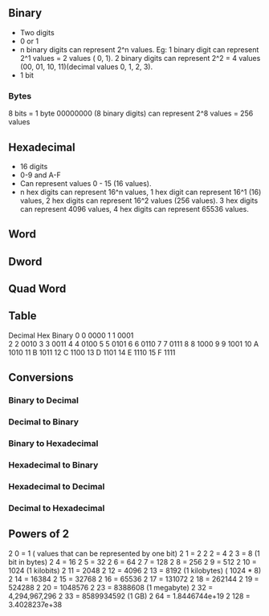 ## Binary
- Two digits
- 0 or 1
- n binary digits can represent 2^n values. Eg: 1 binary digit can represent 2^1 values = 2 values ( 0, 1). 2 binary digits can represent 2^2 = 4 values (00, 01, 10, 11)(decimal values 0, 1, 2, 3).
- 1 bit

### Bytes
8 bits = 1 byte
00000000 (8 binary digits)
can represent 2^8 values = 256 values

## Hexadecimal
- 16 digits
- 0-9 and A-F
- Can represent values 0 - 15 (16 values). 
- n hex digits can represent 16^n values, 1 hex digit can represent 16^1 (16) values, 2 hex digits can represent 16^2 values (256 values). 3 hex digits can represent 4096 values, 4 hex digits can represent 65536 values.

## Word

## Dword

## Quad Word


## Table

Decimal    Hex    Binary
0           0       0000
1           1       0001       
2           2       0010
3           3       0011
4           4       0100
5           5       0101
6           6       0110
7           7       0111
8           8       1000
9           9       1001
10          A       1010
11          B       1011
12          C       1100
13          D       1101
14          E       1110
15          F       1111

## Conversions
### Binary to Decimal
### Decimal to Binary
### Binary to Hexadecimal
### Hexadecimal to Binary
### Hexadecimal to Decimal
### Decimal to Hexadecimal


## Powers of 2
2 0 = 1 ( values that can be represented by one bit)
2 1 = 2
2 2 = 4
2 3 = 8 (1 bit in bytes)
2 4 = 16
2 5 = 32
2 6 = 64
2 7 = 128
2 8 = 256
2 9 = 512
2 10 = 1024 (1 kilobits)
2 11 = 2048
2 12 = 4096
2 13 = 8192 (1 kilobytes) ( 1024 * 8)
2 14 = 16384
2 15 = 32768
2 16 = 65536
2 17 = 131072
2 18 = 262144
2 19 = 524288
2 20 = 1048576
2 23 = 8388608 (1 megabyte)
2 32 = 4,294,967,296
2 33 = 8589934592 (1 GB)
2 64 = 1.8446744e+19
2 128 = 3.4028237e+38